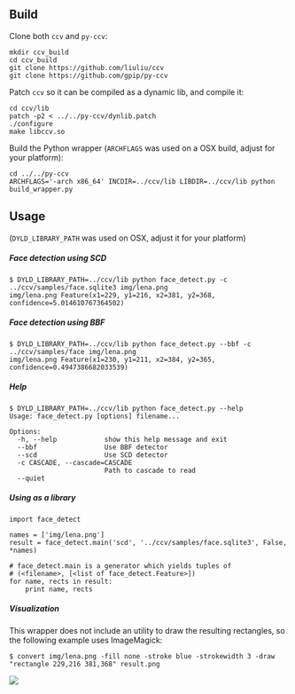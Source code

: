 ## Build

Clone both `ccv` and `py-ccv`:

```
mkdir ccv_build
cd ccv_build
git clone https://github.com/liuliu/ccv
git clone https://github.com/gpip/py-ccv
```

Patch `ccv` so it can be compiled as a dynamic lib, and compile it:

```
cd ccv/lib
patch -p2 < ../../py-ccv/dynlib.patch
./configure
make libccv.so
```

Build the Python wrapper (`ARCHFLAGS` was used on a OSX build, adjust for your platform):

```
cd ../../py-ccv
ARCHFLAGS='-arch x86_64' INCDIR=../ccv/lib LIBDIR=../ccv/lib python build_wrapper.py
```


## Usage

(`DYLD_LIBRARY_PATH` was used on OSX, adjust it for your platform)

##### Face detection using SCD

```
$ DYLD_LIBRARY_PATH=../ccv/lib python face_detect.py -c ../ccv/samples/face.sqlite3 img/lena.png
img/lena.png Feature(x1=229, y1=216, x2=381, y2=368, confidence=5.014610767364502)
```

##### Face detection using BBF

```
$ DYLD_LIBRARY_PATH=../ccv/lib python face_detect.py --bbf -c ../ccv/samples/face img/lena.png
img/lena.png Feature(x1=230, y1=211, x2=384, y2=365, confidence=0.4947386682033539)
```

##### Help

```
$ DYLD_LIBRARY_PATH=../ccv/lib python face_detect.py --help
Usage: face_detect.py [options] filename...

Options:
  -h, --help            show this help message and exit
  --bbf                 Use BBF detector
  --scd                 Use SCD detector
  -c CASCADE, --cascade=CASCADE
                        Path to cascade to read
  --quiet
```

##### Using as a library

```
import face_detect

names = ['img/lena.png']
result = face_detect.main('scd', '../ccv/samples/face.sqlite3', False, *names)

# face_detect.main is a generator which yields tuples of
# (<filename>, [<list of face_detect.Feature>])
for name, rects in result:
    print name, rects
```


##### Visualization

This wrapper does not include an utility to draw the resulting rectangles, so the following example uses ImageMagick:

```
$ convert img/lena.png -fill none -stroke blue -strokewidth 3 -draw "rectangle 229,216 381,368" result.png
```

![](http://i.imgur.com/yzcxwqk.png)
